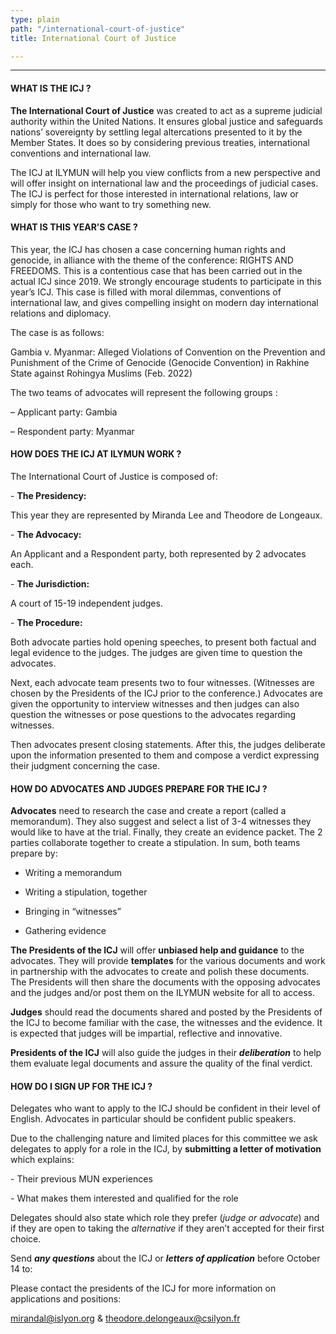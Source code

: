 ```yaml
---
type: plain
path: "/international-court-of-justice"
title: International Court of Justice

---
```

***

#### **WHAT IS THE ICJ ?**

**The International Court of Justice** was created to act as a supreme judicial authority within the United Nations. It ensures global justice and safeguards nations’ sovereignty by settling legal altercations presented to it by the Member States. It does so by considering previous treaties, international conventions and international law.

The ICJ at ILYMUN will help you view conflicts from a new perspective and will offer insight on international law and the proceedings of judicial cases. The ICJ is perfect for those interested in international relations, law or simply for those who want to try something new.

#### **WHAT IS THIS YEAR’S CASE ?**

This year, the ICJ has chosen a case concerning human rights and genocide, in alliance with the theme of the conference: RIGHTS AND FREEDOMS. This is a contentious case that has been carried out in the actual ICJ since 2019. We strongly encourage students to participate in this year’s ICJ. This case is filled with moral dilemmas, conventions of international law, and gives compelling insight on modern day international relations and diplomacy.

The case is as follows:

Gambia v. Myanmar: Alleged Violations of Convention on the Prevention and Punishment of the Crime of Genocide (Genocide Convention) in Rakhine State against Rohingya Muslims (Feb. 2022)

The two teams of advocates will represent the following groups : 

– Applicant party: Gambia

– Respondent party: Myanmar

#### **HOW DOES THE ICJ AT ILYMUN WORK ?**

The International Court of Justice is composed of:

\- **The Presidency:**

This year they are represented by Miranda Lee and Theodore de Longeaux.

\- **The Advocacy:**

An Applicant and a Respondent party, both represented by 2 advocates each.

\- **The Jurisdiction:**

A court of 15-19 independent judges.

\- **The Procedure:**

Both advocate parties hold opening speeches, to present both factual and legal evidence to the judges. The judges are given time to question the advocates.
    
Next, each advocate team presents two to four witnesses. (Witnesses are chosen by the Presidents of the ICJ prior to the conference.) Advocates are given the opportunity to interview witnesses and then judges can also question the witnesses or pose questions to the advocates regarding witnesses.

Then advocates present closing statements. After this, the judges deliberate upon the information presented to them and compose a verdict expressing their judgment concerning the case.

#### **HOW DO ADVOCATES AND JUDGES PREPARE FOR THE ICJ ?**

**Advocates** need to research the case and create a report (called a memorandum). They also suggest and select a list of 3-4 witnesses they would like to have at the trial. Finally, they create an evidence packet. The 2 parties collaborate together to create a stipulation. In sum, both teams prepare by:

- Writing a memorandum

- Writing a stipulation, together

- Bringing in “witnesses”

- Gathering evidence

**The Presidents of the ICJ** will offer **unbiased help and guidance** to the advocates. They will provide **templates** for the various documents and work in partnership with the advocates to create and polish these documents. The Presidents will then share the documents with the opposing advocates and the judges and/or post them on the ILYMUN website for all to access.

**Judges** should read the documents shared and posted by the Presidents of the ICJ to become familiar with the case, the witnesses and the evidence. It is expected that judges will be impartial, reflective and innovative.

**Presidents of the ICJ** will also guide the judges in their **_deliberation_** to help them evaluate legal documents and assure the quality of the final verdict.

#### **HOW DO I SIGN UP FOR THE ICJ ?**

Delegates who want to apply to the ICJ should be confident in their level of English. Advocates in particular should be confident public speakers.

Due to the challenging nature and limited places for this committee we ask delegates to apply for a role in the ICJ, by **submitting a letter of motivation** which explains:

\- Their previous MUN experiences

\- What makes them interested and qualified for the role

Delegates should also state which role they prefer (_judge or advocate_) and if they are open to taking the _alternative_ if they aren’t accepted for their first choice.

Send **_any questions_** about the ICJ or **_letters of application_** before October 14 to:

Please contact the presidents of the ICJ for more information on applications and positions:

[mirandal@islyon.org](mailto:mirandal@islyon.org) & [theodore.delongeaux@csilyon.fr](mailto:theodore.delongeaux@csilyon.fr)
